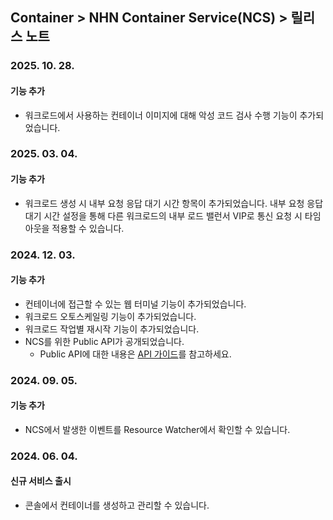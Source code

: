 ## Container > NHN Container Service(NCS) > 릴리스 노트
### 2025. 10. 28.
#### 기능 추가
* 워크로드에서 사용하는 컨테이너 이미지에 대해 악성 코드 검사 수행 기능이 추가되었습니다.

### 2025. 03. 04.
#### 기능 추가
* 워크로드 생성 시 내부 요청 응답 대기 시간 항목이 추가되었습니다. 내부 요청 응답 대기 시간 설정을 통해 다른 워크로드의 내부 로드 밸런서 VIP로 통신 요청 시 타임 아웃을 적용할 수 있습니다.

### 2024. 12. 03.
#### 기능 추가
* 컨테이너에 접근할 수 있는 웹 터미널 기능이 추가되었습니다.
* 워크로드 오토스케일링 기능이 추가되었습니다.
* 워크로드 작업별 재시작 기능이 추가되었습니다.
* NCS를 위한 Public API가 공개되었습니다.
   * Public API에 대한 내용은 [API 가이드](/Container/NCS/ko/public-api/)를 참고하세요.

### 2024. 09. 05.
#### 기능 추가
* NCS에서 발생한 이벤트를 Resource Watcher에서 확인할 수 있습니다.

### 2024. 06. 04.
#### 신규 서비스 출시
* 콘솔에서 컨테이너를 생성하고 관리할 수 있습니다.